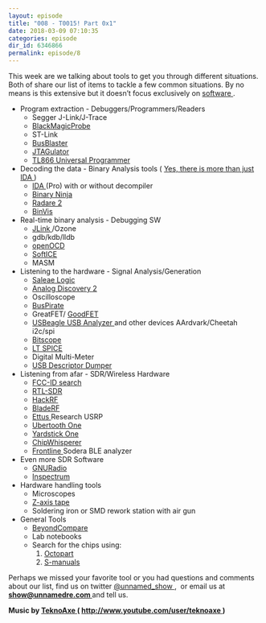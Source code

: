 ```yaml
---
layout: episode
title: "008 - T0015! Part 0x1"
date: 2018-03-09 07:10:35
categories: episode
dir_id: 6346866
permalink: episode/8
---
```

<p>
 This week are we talking about tools to get you through different situations. Both of share our list of items to tackle a few common situations. By no means is this extensive but it doesn’t focus exclusively on
 <a href="https://github.com/wtsxDev/reverse-engineering">
  software
 </a>
 .
</p>
<ul>
 <li>
  Program extraction - Debuggers/Programmers/Readers
 </li>
 <li style="list-style: none; display: inline;">
  <ul>
   <li>
    Segger J-Link/J-Trace
   </li>
   <li>
    <a href="https://1bitsquared.com/products/black-magic-probe">
     BlackMagicProbe
    </a>
   </li>
   <li>
    ST-Link
   </li>
   <li>
    <a href="http://dangerousprototypes.com/docs/Bus_Blaster">
     BusBlaster
    </a>
   </li>
   <li>
    <a href="http://www.grandideastudio.com/jtagulator/">
     JTAGulator
    </a>
   </li>
   <li>
    <a href="http://autoelectric.cn/EN/TL866_main.html">
     TL866 Universal Programmer
    </a>
   </li>
  </ul>
 </li>
 <li>
  Decoding the data - Binary Analysis tools (
  <a href="https://reverseengineering.stackexchange.com/questions/1817/is-there-any-disassembler-to-rival-ida-pro">
   Yes, there is more than just IDA
  </a>
  )
 </li>
 <li style="list-style: none; display: inline;">
  <ul>
   <li>
    <a href="https://www.hex-rays.com/products/ida/index.shtml">
     IDA
    </a>
    (Pro) with or without decompiler
   </li>
   <li>
    <a href="https://binary.ninja/">
     Binary Ninja
    </a>
   </li>
   <li>
    <a href="http://www.radare.org/r/">
     Radare 2
    </a>
   </li>
   <li>
    <a href="http://binvis.io/#/">
     BinVis
    </a>
   </li>
  </ul>
 </li>
 <li>
  Real-time binary analysis - Debugging SW
 </li>
 <li style="list-style: none; display: inline;">
  <ul>
   <li>
    <a href="https://www.segger.com/">
     JLink
    </a>
    /Ozone
   </li>
   <li>
    gdb/kdb/lldb
   </li>
   <li>
    <a href="http://openocd.org/doc-release/html/Daemon-Configuration.html">
     openOCD
    </a>
   </li>
   <li>
    <a href="http://openocd.org/doc-release/html/Daemon-Configuration.html">
     SoftICE
    </a>
   </li>
   <li>
    MASM
   </li>
  </ul>
 </li>
 <li>
  Listening to the hardware - Signal Analysis/Generation
 </li>
 <li style="list-style: none; display: inline;">
  <ul>
   <li>
    <a href="https://www.saleae.com/">
     Saleae Logic
    </a>
   </li>
   <li>
    <a href="https://analogdiscovery.com/">
     Analog Discovery 2
    </a>
   </li>
   <li>
    Oscilloscope
   </li>
   <li>
    <a href="http://dangerousprototypes.com/docs/Bus_Pirate">
     BusPirate
    </a>
   </li>
   <li>
    GreatFET/
    <a href="http://goodfet.sourceforge.net/">
     GoodFET
    </a>
   </li>
   <li>
    <a href="https://www.totalphase.com/products/beagle-usb12/">
     USBeagle USB Analyzer
    </a>
    and other devices AArdvark/Cheetah i2c/spi
   </li>
   <li>
    <a href="http://bitscope.com/">
     Bitscope
    </a>
   </li>
   <li>
    <a href="https://electronics.stackexchange.com/questions/1206/what-are-the-freeware-spice-simulators-available">
     LT SPICE
    </a>
   </li>
   <li>
    Digital Multi-Meter
   </li>
   <li>
    <a href="http://www.thesycon.de/eng/usb_descriptordumper.shtml">
     USB Descriptor Dumper
    </a>
   </li>
  </ul>
 </li>
 <li>
  Listening from afar - SDR/Wireless Hardware
 </li>
 <li style="list-style: none; display: inline;">
  <ul>
   <li>
    <a href="https://fccid.io/">
     FCC-ID search
    </a>
   </li>
   <li>
    <a href="https://www.rtl-sdr.com/about-rtl-sdr/">
     RTL-SDR
    </a>
   </li>
   <li>
    <a href="https://greatscottgadgets.com/hackrf/">
     HackRF
    </a>
   </li>
   <li>
    <a href="https://www.nuand.com/">
     BladeRF
    </a>
   </li>
   <li>
    <a href="https://www.ettus.com/">
     Ettus
    </a>
    Research USRP
   </li>
   <li>
    <a href="https://greatscottgadgets.com/ubertoothone/">
     Ubertooth One
    </a>
   </li>
   <li>
    <a href="https://greatscottgadgets.com/yardstickone/">
     Yardstick One
    </a>
   </li>
   <li>
    <a href="https://newae.com/tools/chipwhisperer/">
     ChipWhisperer
    </a>
   </li>
   <li>
    <a href="http://shop.fte.com/">
     Frontline
    </a>
    Sodera BLE analyzer
   </li>
  </ul>
 </li>
 <li>
  Even more SDR Software
 </li>
 <li style="list-style: none; display: inline;">
  <ul>
   <li>
    <a href="https://www.gnuradio.org/">
     GNURadio
    </a>
   </li>
   <li>
    <a href="https://github.com/miek/inspectrum">
     Inspectrum
    </a>
   </li>
  </ul>
 </li>
 <li>
  Hardware handling tools
 </li>
 <li style="list-style: none; display: inline;">
  <ul>
   <li>
    Microscopes
   </li>
   <li>
    <a href="https://www.adafruit.com/product/1656">
     Z-axis tape
    </a>
   </li>
   <li>
    Soldering iron or SMD rework station with air gun
   </li>
  </ul>
 </li>
 <li>
  General Tools
 </li>
 <li style="list-style: none; display: inline;">
  <ul>
   <li>
    <a href="http://scootersoftware.com/">
     BeyondCompare
    </a>
   </li>
   <li>
    Lab notebooks
   </li>
   <li>
    Search for the chips using:
   </li>
   <li style="list-style: none; display: inline;">
    <ol>
     <li>
      <a href="https://octopart.com/">
       Octopart
      </a>
     </li>
     <li>
      <a href="http://www.s-manuals.com/smd">
       S-manuals
      </a>
     </li>
    </ol>
   </li>
  </ul>
 </li>
</ul>
<p>
 Perhaps we missed your favorite tool or you had questions and comments about our list, find us on twitter
 <a href="https://twitter.com/unnamed_show">
  @unnamed_show
 </a>
 ,  or email us at
 <a href="mailto:show@unnamedre.com">
  <strong>
   show@unnamedre.com
  </strong>
 </a>
 and tell us.
</p>
<p>
 <strong>
  Music by
 </strong>
 <a href="http://www.teknoaxe.com">
  <strong>
   TeknoAxe
  </strong>
 </a>
 <strong>
  (
 </strong>
 <a href="http://www.youtube.com/user/teknoaxe">
  <strong>
   http://www.youtube.com/user/teknoaxe
  </strong>
 </a>
 <strong>
  )
 </strong>
</p>
